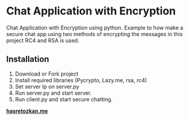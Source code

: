# Chat Application with Encryption

Chat Application with Encryption using python. Example to how make a secure chat app using two methods of encrypting the messages in this project RC4 and RSA is used.

## Installation

 1. Download or Fork project 
 2. Install required libraries (Pycrypto, Lazy.me, rsa, rc4) 
 3. Set server Ip on server.py 
 4. Run server.py and start server. 
 5. Run client.py and start secure chatting.

**[hasretozkan.me](hasretozkan.me)**
